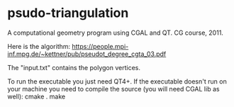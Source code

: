 # psudo-triangulation
A computational geometry program using CGAL and QT. CG course, 2011.

Here is the algorithm:
https://people.mpi-inf.mpg.de/~kettner/pub/pseudot_degree_cgta_03.pdf

The "input.txt" contains the polygon vertices.

To run the executable you just need QT4+.
If the executable doesn't run on your machine you need to compile the source (you will need CGAL lib as well):
cmake .
make
